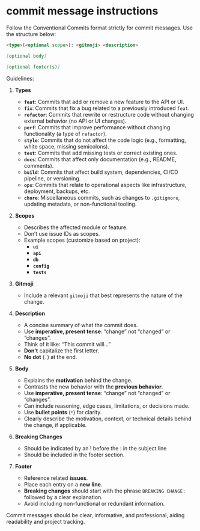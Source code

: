 # commit message instructions

Follow the Conventional Commits format strictly for commit messages. Use the structure below:

```md
<type>(<optional scope>): <gitmoji> <description>

[optional body]

[optional footer(s)]
```

Guidelines:

1. **Types**
    - **`feat`**: Commits that add or remove a new feature to the API or UI.  
    - **`fix`**: Commits that fix a bug related to a previously introduced `feat`.
    - **`refactor`**: Commits that rewrite or restructure code without changing external behavior (no API or UI changes).
    - **`perf`**: Commits that improve performance without changing functionality (a type of `refactor`).
    - **`style`**: Commits that do not affect the code logic (e.g., formatting, white space, missing semicolons).
    - **`test`**: Commits that add missing tests or correct existing ones.
    - **`docs`**: Commits that affect only documentation (e.g., README, comments).
    - **`build`**: Commits that affect build system, dependencies, CI/CD pipeline, or versioning.
    - **`ops`**: Commits that relate to operational aspects like infrastructure, deployment, backups, etc.
    - **`chore`**: Miscellaneous commits, such as changes to `.gitignore`, updating metadata, or non-functional tooling.

2. **Scopes**
    - Describes the affected module or feature.
    - Don’t use issue IDs as scopes.
    - Example scopes (customize based on project):
        - **`ui`**
        - **`api`**
        - **`db`**
        - **`config`**
        - **`tests`**

3. **Gitmoji**
    - Include a relevant `gitmoji` that best represents the nature of the change.

4. **Description**
    - A concise summary of what the commit does.
    - Use **imperative, present tense**: “change” not “changed” or “changes”.
    - Think of it like: “This commit will...”
    - **Don’t** capitalize the first letter.
    - **No dot** (`.`) at the end.

5. **Body**
    - Explains the **motivation** behind the change.
    - Contrasts the new behavior with the **previous behavior**.
    - Use **imperative, present tense**: “change” not “changed” or “changes”.
    - Can include reasoning, edge cases, limitations, or decisions made.
    - Use **bullet points** (`*`) for clarity.
    - Clearly describe the motivation, context, or technical details behind the change, if applicable.

6. **Breaking Changes**
    - Should be indicated by an ! before the : in the subject line
    - Should be included in the footer section.

7. **Footer**
    - Reference related **issues**.
    - Place each entry on a **new line**.
    - **Breaking changes** should start with the phrase `BREAKING CHANGE:` followed by a clear explanation.
    - Avoid including non-functional or redundant information.

Commit messages should be clear, informative, and professional, aiding readability and project tracking.
